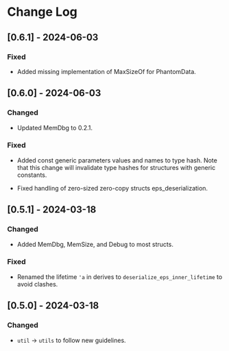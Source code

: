 # Change Log

## [0.6.1] - 2024-06-03

### Fixed

* Added missing implementation of MaxSizeOf for PhantomData.


## [0.6.0] - 2024-06-03

### Changed

* Updated MemDbg to 0.2.1.

### Fixed

* Added const generic parameters values and names to type hash. Note that
  this change will invalidate type hashes for structures with generic
  constants.

* Fixed handling of zero-sized zero-copy structs eps_deserialization.


## [0.5.1] - 2024-03-18

### Changed

* Added MemDbg, MemSize, and Debug to most structs.

### Fixed

* Renamed the lifetime `'a` in derives to `deserialize_eps_inner_lifetime`
  to avoid clashes.


## [0.5.0] - 2024-03-18

### Changed

* `util` -> `utils` to follow new guidelines.
